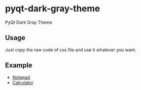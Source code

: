 # pyqt-dark-gray-theme
PyQt Dark Gray Theme

## Usage
Just copy the raw code of css file and use it whatever you want.

## Example
* <a href="https://github.com/yjg30737/pyqt-dark-notepad.git">Notepad</a>
* <a href="https://github.com/yjg30737/pyqt-dark-calculator.git">Calculator</a>
